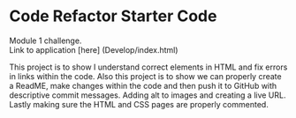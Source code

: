 # Code Refactor Starter Code

Module 1 challenge.  
Link to application [here] (Develop/index.html)

This project is to show I understand correct elements in HTML and fix errors in links within the code.  Also this project is to show we can properly create a ReadME, make changes within the code and then push it to GitHub with descriptive commit messages.  Adding alt to images and creating a live URL.  Lastly making sure the HTML and CSS pages are properly commented.  





